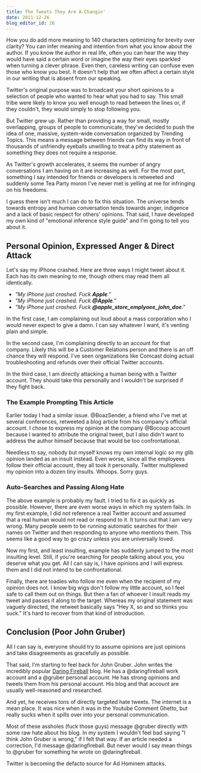 ```yaml
---
title: The Tweets They Are A-Changin'
date: 2011-12-26
blog_editor_id: 26
---
```


How you do add more meaning to 140 characters optimizing for brevity over clarity? You can infer meaning and intention from what you know about the author. If you know the author in real life, often you can hear the way they would have said a certain word or imagine the way their eyes sparkled when turning a clever phrase. Even then, careless writing can confuse even those who know you best. It doesn't help that we often affect a certain style in our writing that is absent from our speaking.

Twitter's original purpose was to broadcast your short opinions to a selection of people who wanted to hear what you had to say. This small tribe were likely to know you well enough to read between the lines or, if they couldn't, they would simply to stop following you. 

But Twitter grew up. Rather than providing a way for small, mostly overlapping, groups of people to communicate, they've decided to push the idea of one, massive, system-wide conversation organized by Trending Topics. This means a message between friends can find its way in front of thousands of unfriendly eyeballs unwilling to treat a pithy statement as something they does not require a response.

As Twitter's growth accelerates, it seems the number of angry conversations I am having on it are increasing as well. For the most part, something I say intended for friends or developers is retweeted and suddenly some Tea Party moron I've never met is yelling at me for infringing on his freedoms.

I guess there isn't much I can do to fix this situation. The universe tends towards entropy and human conversation tends towards anger, indigence and a lack of basic respect for others' opinions. That said, I have developed my own kind of "emotional inference style guide" and I'm going to tell you about it.

## Personal Opinion, Expressed Anger & Direct Attack

Let's say my iPhone crashed. Here are three ways I might tweet about it. Each has its own meaning to me, though others may read them all identically.

* *"My iPhone just crashed. Fuck __Apple__."*
* *"My iPhone just crashed. Fuck __@Apple__."*
* *"My iPhone just crashed. Fuck __@apple_store_emplyoee_john_doe__."*

In the first case, I am complaining out loud about a mass corporation who I would never expect to give a damn. I can say whatever I want, it's venting plain and simple.

In the second case, I'm complaining directly to an account for that company. Likely this will be a Customer Relations person and there is an off chance they will respond. I've seen organizations like Comcast doing actual troubleshooting and refunds over their official Twitter accounts.

In the third case, I am directly attacking a human being with a Twitter account. They should take this personally and I wouldn't be surprised if they fight back.

### The Example Prompting This Article

Earlier today I had a similar issue. @BoazSender, a friend who I've met at several conferences, retweeted a blog article from his company's official account. I chose to express my opinion at the company @Bocoup account because I wanted to attribute the original tweet, but I also didn't want to address the author himself because that would be too confrontational.

Needless to say, nobody but myself knows my own internal logic so my  glib opinion landed as an insult instead. Even worse, since all the employees follow their official account, they all took it personally. Twitter multiplexed my opinion into a dozen tiny insults. Whoops. Sorry guys.

### Auto-Searches and Passing Along Hate

The above example is probably my fault. I tried to fix it as quickly as possible. However, there are even worse ways in which my system fails. In my first example, I did not reference a real Twitter account and assumed that a real human would not read or respond to it. It turns out that I am very wrong. Many people seem to be running automatic searches for their names on Twitter and then responding to anyone who mentions them. This seems like a good way to go crazy unless you are universally loved.

Now my first, and least insulting, example has suddenly jumped to the most insulting level. Still, if you're searching for people talking about you, you deserve what you get. All I can say is, I have opinions and I will express them and I did not intend to be confrontational.

Finally, there are toadies who follow me even when the recipient of my opinion does not. I know big wigs don't follow my little account, so I feel safe to call them out on things. But then a fan of whoever I insult reads my tweet and passes it along to the target. Whereas my original statement was vaguely directed, the retweet basically says "Hey X, so and so thinks you suck." It's hard to recover from that kind of introduction.

## Conclusion (Poor John Gruber)

All I can say is, everyone should try to assume opinions are just opinions and take disagreements as gracefully as possible.

That said, I'm starting to feel back for John Gruber. John writes the incredibly popular [Daring Fireball] blog. He has a @daringfireball work account and a @gruber personal account. He has strong opinions and tweets them from his personal account. His blog and that account are usually well-reasoned and researched.

And yet, he receives tons of directly targeted hate tweets. The internet is a mean place. It was nice when it was in the Youtube Comment Ghetto, but really sucks when it spills over into your personal communication.

Most of these assholes (fuck those guys) message @gruber directly with some raw hate about his blog. In my system I wouldn't feel bad saying "I think John Gruber is wrong," if I felt that way. If an article needed a correction, I'd message @daringfireball. But never would I say mean things to @gruber for something he wrote on @daringfireball.

Twitter is becoming the defacto source for Ad Hominem attacks.

[Daring Fireball]: http://daringfireball.net

